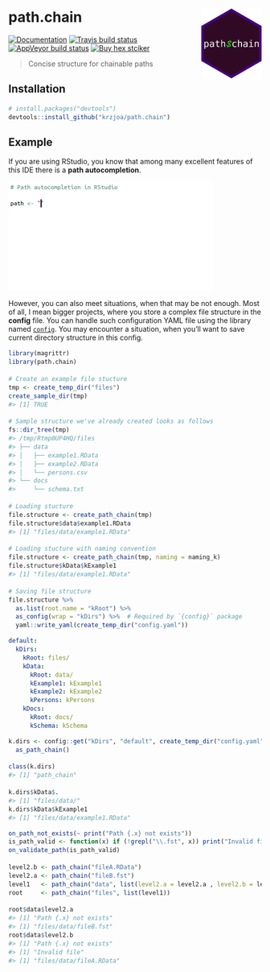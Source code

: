 
<!-- README.md is generated from README.Rmd. Please edit that file -->

# path.chain <img src='man/figures/logo.png' align="right" height="139" />

<!-- badges: start -->

[![Documentation](https://img.shields.io/badge/documentation-path.chain-orange.svg?colorB=E91E63)](http://krzjoa.github.io/path.chain/)
[![Travis build
status](https://travis-ci.org/krzjoa/path.chain.svg?branch=master)](https://travis-ci.org/krzjoa/path.chain)
[![AppVeyor build
status](https://ci.appveyor.com/api/projects/status/github/krzjoa/path.chain?branch=master&svg=true)](https://ci.appveyor.com/project/krzjoa/path.chain)
[![Buy hex
stciker](https://img.shields.io/badge/buy%20hex-path.chain-green)](http://www.redbubble.com/people/krzjoa/works/45140988-path-chain-r-package-hex-sticker?p=sticker&asc=u)
<!-- badges: end -->

> Concise structure for chainable paths

## Installation

``` r
# install.packages("devtools")
devtools::install_github("krzjoa/path.chain")
```

## Example

If you are using RStudio, you know that among many excellent features of
this IDE there is a **path autocompletion**.

![rstudio](man/figures/rstudio-autocompletion.gif)

However, you can also meet situations, when that may be not enough. Most
of all, I mean bigger projects, where you store a complex file structure
in the **config** file. You can handle such configuration YAML file
using the library named [`config`](https://github.com/rstudio/config).
You may encounter a situation, when you’ll want to save current
directory structure in this config.

``` r
library(magrittr)
library(path.chain)

# Create an example file stucture
tmp <- create_temp_dir("files")
create_sample_dir(tmp)
#> [1] TRUE

# Sample structure we've already created looks as follows
fs::dir_tree(tmp)
#> /tmp/Rtmp0UP4HQ/files
#> ├── data
#> │   ├── example1.RData
#> │   ├── example2.RData
#> │   └── persons.csv
#> └── docs
#>     └── schema.txt

# Loading stucture
file.structure <- create_path_chain(tmp)
file.structure$data$example1.RData
#> [1] "files/data/example1.RData"

# Loading stucture with naming convention
file.structure <- create_path_chain(tmp, naming = naming_k)
file.structure$kData$kExample1
#> [1] "files/data/example1.RData"

# Saving file structure
file.structure %>% 
  as.list(root.name = "kRoot") %>%
  as_config(wrap = "kDirs") %>%  # Required by `{config}` package
  yaml::write_yaml(create_temp_dir("config.yaml"))
```

``` yaml
default:
  kDirs:
    kRoot: files/
    kData:
      kRoot: data/
      kExample1: kExample1
      kExample2: kExample2
      kPersons: kPersons
    kDocs:
      kRoot: docs/
      kSchema: kSchema
```

``` r
k.dirs <- config::get("kDirs", "default", create_temp_dir("config.yaml")) %>% 
  as_path_chain()

class(k.dirs)
#> [1] "path_chain"

k.dirs$kData$.
#> [1] "files/data/"
k.dirs$kData$kExample1
#> [1] "files/data/example1.RData"
```

``` r
on_path_not_exists(~ print("Path {.x} not exists"))
is_path_valid <- function(x) if (!grepl("\\.fst", x)) print("Invalid file")
on_validate_path(is_path_valid)

level2.b <- path_chain("fileA.RData")
level2.a <- path_chain("fileB.fst")
level1   <- path_chain("data", list(level2.a = level2.a , level2.b = level2.b))
root     <- path_chain("files", list(level1))

root$data$level2.a
#> [1] "Path {.x} not exists"
#> [1] "files/data/fileB.fst"
root$data$level2.b
#> [1] "Path {.x} not exists"
#> [1] "Invalid file"
#> [1] "files/data/fileA.RData"
```
